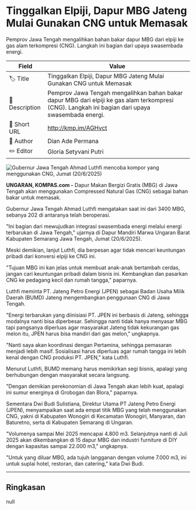 # Tinggalkan Elpiji, Dapur MBG Jateng Mulai Gunakan CNG untuk Memasak

Pemprov Jawa Tengah mengalihkan bahan bakar dapur MBG dari elpiji ke gas alam terkompresi (CNG). Langkah ini bagian dari upaya swasembada energi.

| Field         | Value                                                       |
|---------------|-------------------------------------------------------------|
| 🏷️ Title       | Tinggalkan Elpiji, Dapur MBG Jateng Mulai Gunakan CNG untuk Memasak |
| 📝 Description | Pemprov Jawa Tengah mengalihkan bahan bakar dapur MBG dari elpiji ke gas alam terkompresi (CNG). Langkah ini bagian dari upaya swasembada energi. |
| 🔗 Short URL   | http://kmp.im/AGHvct |
| 👤 Author      | Dian Ade Permana |
| ✏️ Editor      | Gloria Setyvani Putri |

![Gubernur Jawa Tengah Ahmad Luthfi mencoba kompor yang menggunakan CNG, Jumat (20/6/2025) ](https://asset.kompas.com/crops/-U4K1m3hKAhwAkUagBmddqy_EgQ=/0x0:0x0/750x500/data/photo/2025/06/20/6854ce1f766d2.jpg)

**UNGARAN, KOMPAS.com -** Dapur Makan Bergizi Gratis (MBG) di Jawa Tengah akan menggunakan Compressed Natural Gas (CNG) sebagai bahan bakar untuk memasak.

Gubernur Jawa Tengah Ahmad Luthfi mengatakan saat ini dari 3400 MBG, sebanya 202 di antaranya telah beroperasi.

\"Ini bagian dari mewujudkan integrasi swasembada energi melalui energi terbarukan di Jawa Tengah,\" ujarnya di Dapur Mandiri Marwa Ungaran Barat Kabupaten Semarang Jawa Tengah, Jumat (20/6/2025).

Meski demikian, lanjut Luthfi, dia berpesan agar tidak mencari keuntungan pribadi dari konversi elpiji ke CNG ini.

\"Tujuan MBG ini kan jelas untuk membuat anak-anak bertambah cerdas, jangan cari keuntungan pribadi dalam bisnis ini. Kembangkan dan pasarkan CNG ke pedagang kecil dan rumah tangga,\" paparnya.

Luthfi meminta PT. Jateng Petro Energi (JPEN) sebagai Badan Usaha Milik Daerah (BUMD) Jateng mengembangkan penggunaan CNG di Jawa Tengah.

\"Energi terbarukan yang diinisiasi PT. JPEN ini berbasis di Jateng, sehingga modalnya nanti bisa diperbesar. Sehingga nanti tidak hanya menyasar MBG tapi pangsanya diperluas agar masyarakat Jateng tidak kekurangan gas melon itu, JPEN harus bisa mandiri dari gas melon,\" ungkapnya.

\"Nanti saya akan koordinasi dengan Pertamina, sehingga pemasaran menjadi lebih masif. Sosialisasi harus diperluas agar rumah tangga ini lebih kenal dengan CNG produksi PT. JPEN,\" kata Luthfi.

Menurut Luthfi, BUMD memang harus memikirkan segi bisnis, apalagi yang berhubungan dengan masyarakat secara langsung.

\"Dengan demikian perekonomian di Jawa Tengah akan lebih kuat, apalagi ini sumur energinya di Grobogan dan Blora,\" paparnya.

Sementara Dwi Budi Sulistiana, Direktur Utama PT Jateng Petro Energi (JPEN), menyampaikan saat ada empat titik MBG yang telah menggunakan CNG, yakni di Kabupaten Wonogiri di Kecamatan Wonogiri, Manyaran, dan Baturetno, serta di Kabupaten Semarang di Ungaran.

\"Volumenya sampai Mei 2025 mencapai 4.800 m3. Selanjutnya nanti di Juli 2025 akan dikembangkan di 15 dapur MBG dan industri furniture di DIY dengan kapasitas sampai 22.000 m3,\" ungkapnya.

\"Untuk yang diluar MBG, ada tujuh langganan dengan volume 7.000 m3, ini untuk suplai hotel, restoran, dan catering,\" kata Dwi Budi.

---
## Ringkasan

null
